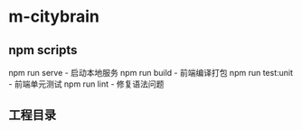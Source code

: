# m-citybrain

## npm scripts
npm run serve - 启动本地服务
npm run build - 前端编译打包
npm run test:unit - 前端单元测试
npm run lint - 修复语法问题

## 工程目录

